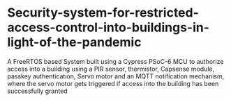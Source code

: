 # Security-system-for-restricted-access-control-into-buildings-in-light-of-the-pandemic
A FreeRTOS based System built using a Cypress PSoC-6 MCU to authorize access into a building using a PIR sensor, thermistor, Capsense module, passkey authentication, Servo motor and an MQTT notification mechanism, where the servo motor gets triggered if access into the building has been successfully granted
